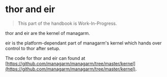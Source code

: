 # thor and eir

> This part of the handbook is Work-In-Progress.

thor and eir are the kernel of managarm.

eir is the platform-dependant part of managarm's kernel which hands over control to thor after setup.

The code for thor and eir can found at [https://github.com/managarm/managarm/tree/master/kernel](https://github.com/managarm/managarm/tree/master/kernel).
